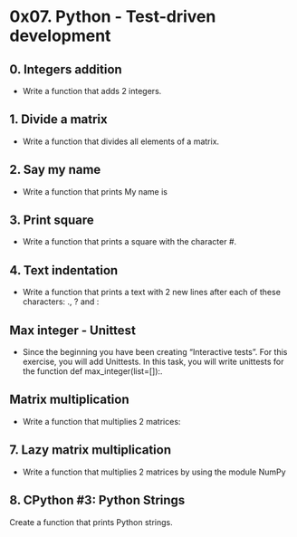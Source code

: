 # 0x07. Python - Test-driven development

## 0. Integers addition
* Write a function that adds 2 integers.

## 1. Divide a matrix
* Write a function that divides all elements of a matrix.

## 2. Say my name
* Write a function that prints My name is <first name> <last name>

## 3. Print square
* Write a function that prints a square with the character #.

## 4. Text indentation
* Write a function that prints a text with 2 new lines after each of these characters: ., ? and :

## Max integer - Unittest
* Since the beginning you have been creating “Interactive tests”. For this exercise, you will add Unittests.
In this task, you will write unittests for the function def max_integer(list=[]):.

## Matrix multiplication
* Write a function that multiplies 2 matrices:

## 7. Lazy matrix multiplication
* Write a function that multiplies 2 matrices by using the module NumPy

## 8. CPython #3: Python Strings
Create a function that prints Python strings.
